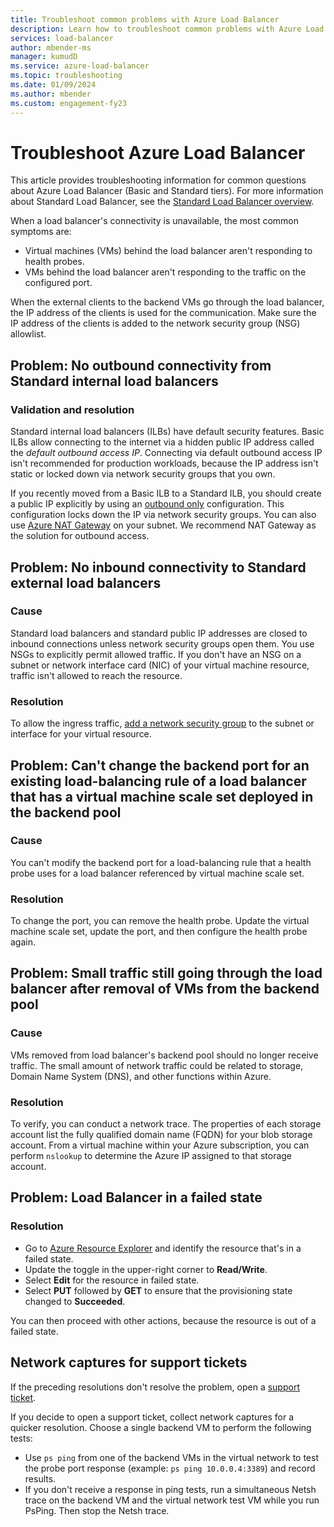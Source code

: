 ```yaml
---
title: Troubleshoot common problems with Azure Load Balancer
description: Learn how to troubleshoot common problems with Azure Load Balancer.
services: load-balancer
author: mbender-ms
manager: kumudD
ms.service: azure-load-balancer
ms.topic: troubleshooting
ms.date: 01/09/2024
ms.author: mbender
ms.custom: engagement-fy23
---
```


# Troubleshoot Azure Load Balancer

This article provides troubleshooting information for common questions about Azure Load Balancer (Basic and Standard tiers). For more information about Standard Load Balancer, see the [Standard Load Balancer overview](load-balancer-standard-diagnostics.md).

When a load balancer's connectivity is unavailable, the most common symptoms are:

- Virtual machines (VMs) behind the load balancer aren't responding to health probes.
- VMs behind the load balancer aren't responding to the traffic on the configured port.

When the external clients to the backend VMs go through the load balancer, the IP address of the clients is used for the communication. Make sure the IP address of the clients is added to the network security group (NSG) allowlist.

## Problem: No outbound connectivity from Standard internal load balancers

### Validation and resolution

Standard internal load balancers (ILBs) have default security features. Basic ILBs allow connecting to the internet via a hidden public IP address called the *default outbound access IP*. Connecting via default outbound access IP isn't recommended for production workloads, because the IP address isn't static or locked down via network security groups that you own.

If you recently moved from a Basic ILB to a Standard ILB, you should create a public IP explicitly by using an [outbound only](egress-only.md) configuration. This configuration locks down the IP via network security groups. You can also use [Azure NAT Gateway](../virtual-network/nat-gateway/nat-overview.md) on your subnet. We recommend NAT Gateway as the solution for outbound access.

## Problem: No inbound connectivity to Standard external load balancers

### Cause

Standard load balancers and standard public IP addresses are closed to inbound connections unless network security groups open them. You use NSGs to explicitly permit allowed traffic. If you don't have an NSG on a subnet or network interface card (NIC) of your virtual machine resource, traffic isn't allowed to reach the resource.

### Resolution

To allow the ingress traffic, [add a network security group](../virtual-network/manage-network-security-group.md) to the subnet or interface for your virtual resource.

## Problem: Can't change the backend port for an existing load-balancing rule of a load balancer that has a virtual machine scale set deployed in the backend pool

### Cause

You can't modify the backend port for a load-balancing rule that a health probe uses for a load balancer referenced by virtual machine scale set.

### Resolution

To change the port, you can remove the health probe. Update the virtual machine scale set, update the port, and then configure the health probe again.

## Problem: Small traffic still going through the load balancer after removal of VMs from the backend pool

### Cause

VMs removed from load balancer's backend pool should no longer receive traffic. The small amount of network traffic could be related to storage, Domain Name System (DNS), and other functions within Azure.

### Resolution

To verify, you can conduct a network trace. The properties of each storage account list the fully qualified domain name (FQDN) for your blob storage account. From a virtual machine within your Azure subscription, you can perform `nslookup` to determine the Azure IP assigned to that storage account.

## Problem: Load Balancer in a failed state

### Resolution

- Go to [Azure Resource Explorer](https://resources.azure.com/) and identify the resource that's in a failed state.
- Update the toggle in the upper-right corner to **Read/Write**.
- Select **Edit** for the resource in failed state.
- Select **PUT** followed by **GET** to ensure that the provisioning state changed to **Succeeded**.

You can then proceed with other actions, because the resource is out of a failed state.

## Network captures for support tickets

If the preceding resolutions don't resolve the problem, open a [support ticket](https://azure.microsoft.com/support/options/).

If you decide to open a support ticket, collect network captures for a quicker resolution. Choose a single backend VM to perform the following tests:

- Use `ps ping` from one of the backend VMs in the virtual network to test the probe port response (example: `ps ping 10.0.0.4:3389`) and record results.
- If you don't receive a response in ping tests, run a simultaneous Netsh trace on the backend VM and the virtual network test VM while you run PsPing. Then stop the Netsh trace.
